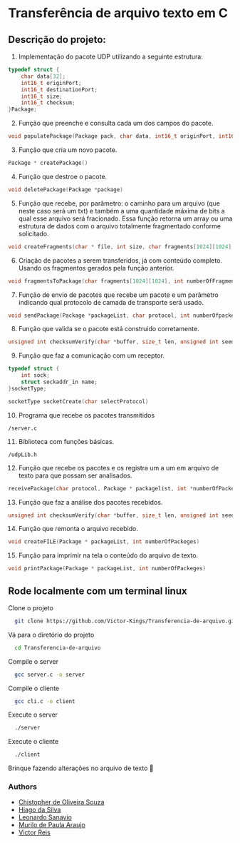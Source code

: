 
# Transferência de arquivo texto em C

## Descrição do projeto:

1. Implementação do pacote UDP utilizando a seguinte estrutura:


```c
typedef struct {
    char data[32];
    int16_t originPort;
    int16_t destinationPort;
    int16_t size;
    int16_t checksum;
}Package;
```
2. Função que preenche e consulta cada um dos campos do pacote.

```c
void populatePackage(Package pack, char data, int16_t originPort, int16_t destinationPort)

```

3. Função que cria um novo pacote.

```c
Package * createPackage()
```

4. Função que destroe o pacote.

```c
void deletePackage(Package *package)
```

5. Função que recebe, por parâmetro: o caminho para um arquivo (que neste caso será um txt) e também a uma quantidade máxima de bits a qual esse arquivo será fracionado. Essa função retorna um array ou uma estrutura de dados com o arquivo totalmente fragmentado conforme solicitado.

```c
void createFragments(char * file, int size, char fragments[1024][1024], int * numberOfFragments)
```

6. Criação de pacotes a serem transferidos, já com conteúdo completo. Usando os fragmentos gerados pela função anterior.

```c
void fragmentsToPackage(char fragments[1024][1024], int numberOfFragments, Package * packagelist, int *numberOfpackeges)
```

7. Função de envio de pacotes que recebe um pacote e um parâmetro indicando qual protocolo de camada de transporte será usado.
```c
void sendPackage(Package *packageList, char protocol, int numberOfpackeges)
```

8. Função que valida se o pacote está construido corretamente.
```c
unsigned int checksumVerify(char *buffer, size_t len, unsigned int seed)
```

9. Função que faz a comunicação com um receptor.
```c
typedef struct {
    int sock;
    struct sockaddr_in name;
}socketType;

socketType socketCreate(char selectProtocol)
```

10. Programa que recebe os pacotes transmitidos
```
/server.c
```

11. Biblioteca com funções básicas.
```
/udpLib.h
```

12. Função que recebe os pacotes e os registra um a um em arquivo de texto para que possam ser analisados.
```c
receivePackage(char protocol, Package * packagelist, int *numberOfPackeges)
```

13. Função que faz a análise dos pacotes recebidos.
```c
unsigned int checksumVerify(char *buffer, size_t len, unsigned int seed)
```

14. Função que remonta o arquivo recebido.
```c
void createFILE(Package * packageList, int numberOfPackeges)
```

15. Função para imprimir na tela o conteúdo do arquivo de texto.
```c
void printPackage(Package * packageList, int numberOfPackeges)
```


## Rode localmente com um terminal linux

Clone o projeto

```bash
  git clone https://github.com/Victor-Kings/Transferencia-de-arquivo.git
```

Vá para o diretório do projeto

```bash
  cd Transferencia-de-arquivo
```
Compile o server

```bash
  gcc server.c -o server
```
Compile o cliente

```bash
  gcc cli.c -o client
```

Execute o server
```bash
  ./server
```

Execute o cliente
```bash
  ./client
```

Brinque fazendo alterações no arquivo de texto :metal:

### Authors
- [Chistopher de Oliveira Souza](https://github.com/Christopher-OSouza)
- [Hiago da Silva](https://github.com/hiagomoa)
- [Leonardo Sanavio](https://github.com/LeoSanavio)
- [Murilo de Paula Araujo](https://www.github.com/murilodepa)
- [Victor Reis](https://github.com/Victor-Kings)
